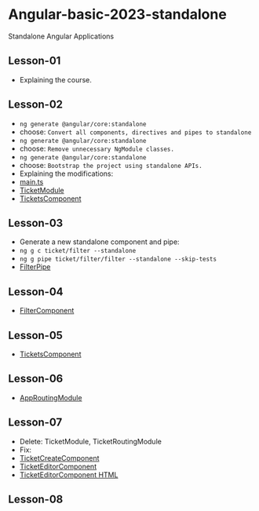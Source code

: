 # Angular-basic-2023-standalone
Standalone Angular Applications

## Lesson-01
- Explaining the course.

## Lesson-02
- `ng generate @angular/core:standalone`
- choose: `Convert all components, directives and pipes to standalone`
- `ng generate @angular/core:standalone`
- choose: `Remove unnecessary NgModule classes.`
- `ng generate @angular/core:standalone`
- choose: `Bootstrap the project using standalone APIs.`
- Explaining the modifications:
- [main.ts](src/main.ts)
- [TicketModule](src/app/ticket/ticket.module.ts)
- [TicketsComponent](src/app/ticket/tickets/tickets.component.ts)

## Lesson-03
- Generate a new standalone component and pipe:
- `ng g c ticket/filter --standalone`
- `ng g pipe ticket/filter/filter --standalone --skip-tests`
- [FilterPipe](src/app/ticket/filter/filter.pipe.ts)

## Lesson-04
- [FilterComponent](src/app/ticket/filter/filter.component.ts)

## Lesson-05
- [TicketsComponent](src/app/ticket/tickets/tickets.component.ts)

## Lesson-06
- [AppRoutingModule](src/app/app-routing.module.ts)

## Lesson-07
- Delete: TicketModule, TicketRoutingModule
- Fix:
- [TicketCreateComponent](src/app/ticket/ticket-create/ticket-create.component.ts)
- [TicketEditorComponent](src/app/ticket/ticket-editor/ticket-editor.component.ts)
- [TicketEditorComponent HTML](src/app/ticket/ticket-editor/ticket-editor.component.html)

## Lesson-08

